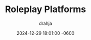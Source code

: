 ---
title: <span class="cyanText">Roleplay</span> Platforms
description: >-
  Where does one participate in Text-Based Adult Oriented Roleplay? Are their Rules? Is there an official etiquette?
author: drahja
date: 2024-12-29 18:01:00 -0600
categories: [Repository Information, Front Page]
tags: [adults-only, cybersex, discord, domain, dungeon, educational, erp, f-list.net, guides, historical preservation, information, irc, mmorpg, mu, multi-user, mud, muck, mush, platform, platforms, repository, roleplay, roleplaying, rp, shared hallucination, space, spaces]
pin: yes
media_subpath: '/posts/platforms'
---